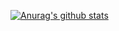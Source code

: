 [![Anurag's github stats](https://github-readme-stats.vercel.app/api?username=losbiw&theme=nord)](https://github.com/anuraghazra/github-readme-stats)
